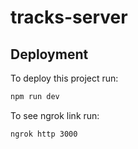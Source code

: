 # tracks-server

## Deployment

To deploy this project run:

```bash
npm run dev
```

To see ngrok link run:

```bash
ngrok http 3000
```
